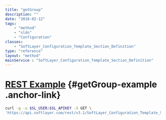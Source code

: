 ```yaml
---
title: "getGroup"
description: ""
date: "2018-02-12"
tags:
    - "method"
    - "sldn"
    - "Configuration"
classes:
    - "SoftLayer_Configuration_Template_Section_Definition"
type: "reference"
layout: "method"
mainService : "SoftLayer_Configuration_Template_Section_Definition"
---
```


# [REST Example](#getGroup-example) <a href="/article/rest/"><i class="fas fa-question"></i></a> {#getGroup-example .anchor-link} 
```bash
curl -g -u $SL_USER:$SL_APIKEY -X GET \
'https://api.softlayer.com/rest/v3.1/SoftLayer_Configuration_Template_Section_Definition/{SoftLayer_Configuration_Template_Section_DefinitionID}/getGroup'
```
